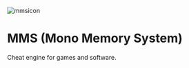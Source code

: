 ![mmsicon](https://github.com/periiDevl/Mono-MS/assets/97846999/be8fef47-77b7-49d1-b663-18cac829a89a)
# MMS (Mono Memory System)
Cheat engine for games and software.
